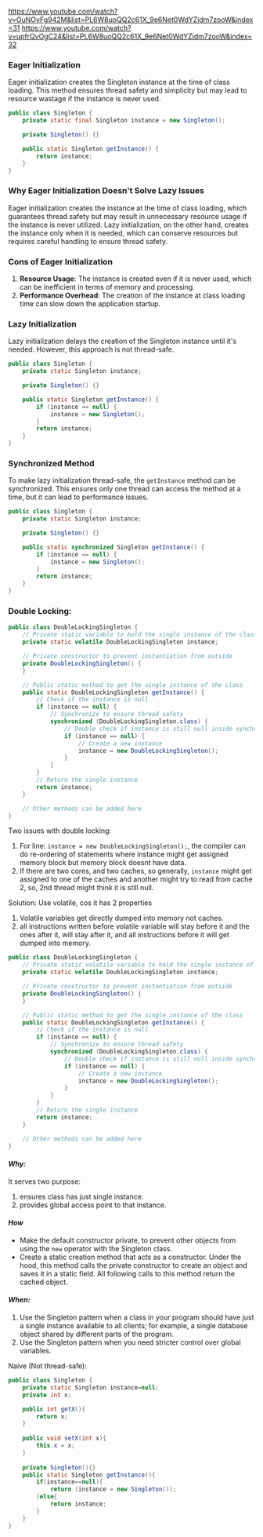 https://www.youtube.com/watch?v=OuNOyFg942M&list=PL6W8uoQQ2c61X_9e6Net0WdYZidm7zooW&index=31
https://www.youtube.com/watch?v=upfrQvOgC24&list=PL6W8uoQQ2c61X_9e6Net0WdYZidm7zooW&index=32
### Eager Initialization
Eager initialization creates the Singleton instance at the time of class loading. This method ensures thread safety and simplicity but may lead to resource wastage if the instance is never used.

```java
public class Singleton {
    private static final Singleton instance = new Singleton();

    private Singleton() {}

    public static Singleton getInstance() {
        return instance;
    }
}
```
### Why Eager Initialization Doesn't Solve Lazy Issues

Eager initialization creates the instance at the time of class loading, which guarantees thread safety but may result in unnecessary resource usage if the instance is never utilized. Lazy initialization, on the other hand, creates the instance only when it is needed, which can conserve resources but requires careful handling to ensure thread safety.

### Cons of Eager Initialization

1. **Resource Usage**: The instance is created even if it is never used, which can be inefficient in terms of memory and processing.
2. **Performance Overhead**: The creation of the instance at class loading time can slow down the application startup.
### Lazy Initialization
Lazy initialization delays the creation of the Singleton instance until it's needed. However, this approach is not thread-safe.

```java
public class Singleton {
    private static Singleton instance;

    private Singleton() {}

    public static Singleton getInstance() {
        if (instance == null) {
            instance = new Singleton();
        }
        return instance;
    }
}
```

### Synchronized Method
To make lazy initialization thread-safe, the `getInstance` method can be synchronized. This ensures only one thread can access the method at a time, but it can lead to performance issues.

```java
public class Singleton {
    private static Singleton instance;

    private Singleton() {}

    public static synchronized Singleton getInstance() {
        if (instance == null) {
            instance = new Singleton();
        }
        return instance;
    }
}
```

### Double Locking:
```java
public class DoubleLockingSingleton {
    // Private static variable to hold the single instance of the class
    private static volatile DoubleLockingSingleton instance;

    // Private constructor to prevent instantiation from outside
    private DoubleLockingSingleton() {
    }

    // Public static method to get the single instance of the class
    public static DoubleLockingSingleton getInstance() {
        // Check if the instance is null
        if (instance == null) {
            // Synchronize to ensure thread safety
            synchronized (DoubleLockingSingleton.class) {
                // Double check if instance is still null inside synchronized block
                if (instance == null) {
                    // Create a new instance
                    instance = new DoubleLockingSingleton();
                }
            }
        }
        // Return the single instance
        return instance;
    }

    // Other methods can be added here
}
```

Two issues with double locking:
1. For line: `instance = new DoubleLockingSingleton();`, the compiler can do re-ordering of statements where instance might get assigned memory block but memory block doesnt have data.
2. If there are two cores, and two caches, so generally, `instance` might get assigned to one of the caches and another might try to read from cache 2, so, 2nd thread might think it is still null.

Solution: Use volatile, cos it has 2 properties
1. Volatile variables get directly dumped into memory not caches.
2. all instructions written before volatile variable will stay before it and the ones after it, will stay after it, and all instructions before it will get dumped into memory.

```java
public class DoubleLockingSingleton {
    // Private static volatile variable to hold the single instance of the class
    private static volatile DoubleLockingSingleton instance;

    // Private constructor to prevent instantiation from outside
    private DoubleLockingSingleton() {
    }

    // Public static method to get the single instance of the class
    public static DoubleLockingSingleton getInstance() {
        // Check if the instance is null
        if (instance == null) {
            // Synchronize to ensure thread safety
            synchronized (DoubleLockingSingleton.class) {
                // Double check if instance is still null inside synchronized block
                if (instance == null) {
                    // Create a new instance
                    instance = new DoubleLockingSingleton();
                }
            }
        }
        // Return the single instance
        return instance;
    }

    // Other methods can be added here
}
```
#### ***Why:***
It serves two purpose:
1. ensures class has just single instance.
2. provides global access point to that instance.

#### ***How***
- Make the default constructor private, to prevent other objects from using the `new` operator with the Singleton class.
- Create a static creation method that acts as a constructor. Under the hood, this method calls the private constructor to create an object and saves it in a static field. All following calls to this method return the cached object.

#### ***When:***
1. Use the Singleton pattern when a class in your program should have just a single instance available to all clients; for example, a single database object shared by different parts of the program.
2. Use the Singleton pattern when you need stricter control over global variables.

Naive (Not thread-safe):
```java
public class Singleton {  
    private static Singleton instance=null;  
    private int x;  

    public int getX(){  
        return x;  
    }  
  
    public void setX(int x){  
        this.x = x;  
    }  
  
    private Singleton(){}  
    public static Singleton getInstance(){  
        if(instance==null){  
            return (instance = new Singleton());  
        }else{  
            return instance;  
        }  
    }  
}
```



